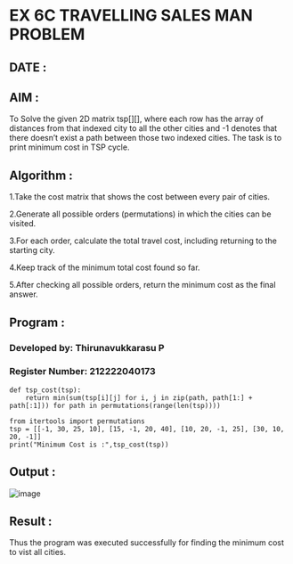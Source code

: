 # EX 6C TRAVELLING SALES MAN PROBLEM

## DATE :

## AIM :

To Solve the given 2D matrix tsp[][], where each row has the array of distances from that indexed city to all the other cities and -1 denotes that there doesn’t exist a path between those two indexed cities. The task is to print minimum cost in TSP cycle.

## Algorithm :

1.Take the cost matrix that shows the cost between every pair of cities.

2.Generate all possible orders (permutations) in which the cities can be visited.

3.For each order, calculate the total travel cost, including returning to the starting city.

4.Keep track of the minimum total cost found so far.

5.After checking all possible orders, return the minimum cost as the final answer.

## Program :

### Developed by: Thirunavukkarasu P
### Register Number:  212222040173

```
def tsp_cost(tsp):
    return min(sum(tsp[i][j] for i, j in zip(path, path[1:] + path[:1])) for path in permutations(range(len(tsp))))

from itertools import permutations
tsp = [[-1, 30, 25, 10], [15, -1, 20, 40], [10, 20, -1, 25], [30, 10, 20, -1]]
print("Minimum Cost is :",tsp_cost(tsp))
```

## Output :

![image](https://github.com/user-attachments/assets/ecf9c7a0-3e7b-445b-96cd-5a069c62bebc)


## Result :

Thus the program was executed successfully for finding the minimum cost to vist all cities.
